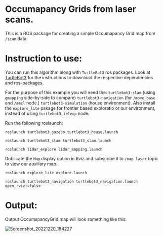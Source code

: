 # Occumapancy Grids from laser scans. 

This is a ROS package for creating a simple Occumapancy Grid map from ``/scan`` data.



# Instruction to use:
You can run this algorithm along with ``TurtleBot3`` ros packages. Look at [TurtleBot3](https://emanual.robotis.com/docs/en/platform/turtlebot3/slam/) for the instructions to 
download the respective dependencies and ros-packages.

For the purpose of this example you will need the:
``turtlebot3-slam`` (using ``gmapping`` side-by-side to compare)
``turtlebot3-navigation`` (for ``/move_base`` and ``/amcl`` node.)
``turtlebot3-simulation`` (house environment). Also install the ``explore_lite`` pakage for 
frontier based exploratio or our environment, instead of using `turtlebot3_teleop` node.

Run the following roslaunch:
```
roslaunch turtlebot3_gazebo turtlebot3_house.launch
```
```
roslaunch turtlebot3_slam turtlebot3_slam.launch 
```
```
roslaunch lidar_explore lidar_mapping.launch
```
Dublicate the `Map` display option in Rviz and subscribe it to `/map_laser` topic to view our auxiliary map. 

```
roslaunch explore_lite explore.launch
```
```
roslaunch turtlebot3_navigation turtlebot3_navigation.launch open_rviz:=false
```

# Output:

Output OccumapancyGrid map will look something like this: 

![Screenshot_20221220_184227](https://user-images.githubusercontent.com/117113574/208751479-804197b4-9e2b-467b-9ffd-76c66b4208f4.png)
